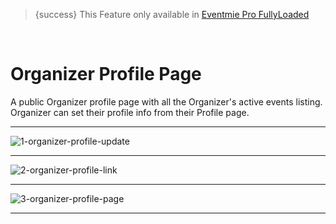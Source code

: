 
>{success} This Feature only available in [Eventmie Pro FullyLoaded](https://classiebit.com/eventmie-pro-fullyloaded)

<br>

# Organizer Profile Page

A public Organizer profile page with all the Organizer's active events listing. Organizer can set their profile info from their Profile page.

---

![1-organizer-profile-update](/images/fullyloaded/1-organizer-profile-update.webp "1-organizer-profile-update")

---

![2-organizer-profile-link](/images/fullyloaded/2-organizer-profile-link.webp "2-organizer-profile-link")

---

![3-organizer-profile-page](/images/fullyloaded/3-organizer-profile-page.webp "3-organizer-profile-page")

---
